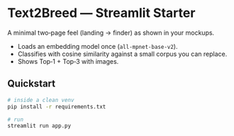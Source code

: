 # Text2Breed — Streamlit Starter

A minimal two‑page feel (landing → finder) as shown in your mockups.
- Loads an embedding model once (`all-mpnet-base-v2`).
- Classifies with cosine similarity against a small corpus you can replace.
- Shows Top‑1 + Top‑3 with images.

## Quickstart

```bash
# inside a clean venv
pip install -r requirements.txt

# run
streamlit run app.py
```
